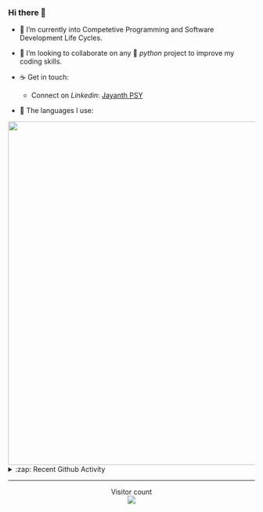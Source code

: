 ### Hi there 👋

- 🌱 I’m currently into Competetive Programming and Software Development Life Cycles.

- 👯 I’m looking to collaborate on any :snake: *python* project to improve my coding skills.

- ☕ Get in touch:
  +  Connect on *Linkedin*: [Jayanth PSY](https://www.linkedin.com/in/jayanth-p-b3924812a/)

<!--- ⚡ Fun fact: *Python* is older than *C++* and *Java*. -->

- :memo: The languages I use: 

<img src="https://wakatime.com/share/@j_tesla/149011e6-9106-4535-a236-8e4e71b9551e.png" width="700"/>
<details>
  <summary>:zap: Recent Github Activity</summary>
  
<!--START_SECTION:activity-->
1. 💪 Opened PR [#6](https://github.com/thealphadollar/GSoCOrgFrequency/pull/6) in [thealphadollar/GSoCOrgFrequency](https://github.com/thealphadollar/GSoCOrgFrequency)
2. ❌ Closed PR [#1](https://github.com/j-tesla/GSoCOrgFrequency/pull/1) in [j-tesla/GSoCOrgFrequency](https://github.com/j-tesla/GSoCOrgFrequency)
3. 🗣 Commented on [#5](https://github.com/thealphadollar/GSoCOrgFrequency/issues/5) in [thealphadollar/GSoCOrgFrequency](https://github.com/thealphadollar/GSoCOrgFrequency)
4. 💪 Opened PR [#5](https://github.com/thealphadollar/GSoCOrgFrequency/pull/5) in [thealphadollar/GSoCOrgFrequency](https://github.com/thealphadollar/GSoCOrgFrequency)
5. 💪 Opened PR [#1](https://github.com/j-tesla/GSoCOrgFrequency/pull/1) in [j-tesla/GSoCOrgFrequency](https://github.com/j-tesla/GSoCOrgFrequency)
<!--END_SECTION:activity-->

</details>

-----

<p align="center"> 
  Visitor count<br>
  <img src="https://profile-counter.glitch.me/j-tesla/count.svg" />
</p>












<!--
**j-tesla/j-tesla** is a ✨ _special_ ✨ repository because its `README.md` (this file) appears on your GitHub profile.

Here are some ideas to get you started:

- 🔭 I’m currently working on ...
- 🌱 I’m currently learning ...
- 👯 I’m looking to collaborate on ...
- 🤔 I’m looking for help with ...
- 💬 Ask me about ...
- 📫 How to reach me: ...
- 😄 Pronouns: ...
- ⚡ Fun fact: ...
-->

